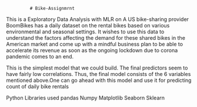              # Bike-Assignmrnt
This is a Exploratory Data Analysis with MLR on A US bike-sharing provider BoomBikes has a daily dataset on the rental bikes based on various environmental and seasonal settings. It wishes to use this data to understand the factors affecting the demand for these shared bikes in the American market and come up with a mindful business plan to be able to accelerate its revenue as soon as the ongoing lockdown due to corona pandemic comes to an end.

This is the simplest model that we could build. The final predictors seem to have fairly low correlations.
Thus, the final model consists of the 6 variables mentioned above.One can go ahead with this model and use it for predicting count of daily bike rentals

Python Libraries used pandas
Numpy
Matplotlib
Seaborn
Sklearn
